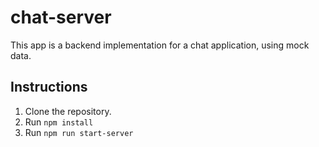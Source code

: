# chat-server

This app is a backend implementation for a chat application, using mock data.

## Instructions

1. Clone the repository.
2. Run `npm install`
3. Run `npm run start-server`
